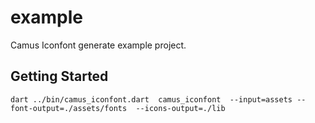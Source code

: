# example

Camus Iconfont generate example project.

## Getting Started

```shell
dart ../bin/camus_iconfont.dart  camus_iconfont  --input=assets --font-output=./assets/fonts  --icons-output=./lib
```
